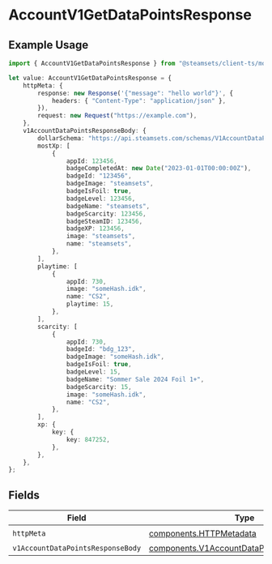 # AccountV1GetDataPointsResponse

## Example Usage

```typescript
import { AccountV1GetDataPointsResponse } from "@steamsets/client-ts/models/operations";

let value: AccountV1GetDataPointsResponse = {
    httpMeta: {
        response: new Response('{"message": "hello world"}', {
            headers: { "Content-Type": "application/json" },
        }),
        request: new Request("https://example.com"),
    },
    v1AccountDataPointsResponseBody: {
        dollarSchema: "https://api.steamsets.com/schemas/V1AccountDataPointsResponseBody.json",
        mostXp: [
            {
                appId: 123456,
                badgeCompletedAt: new Date("2023-01-01T00:00:00Z"),
                badgeId: "123456",
                badgeImage: "steamsets",
                badgeIsFoil: true,
                badgeLevel: 123456,
                badgeName: "steamsets",
                badgeScarcity: 123456,
                badgeSteamID: 123456,
                badgeXP: 123456,
                image: "steamsets",
                name: "steamsets",
            },
        ],
        playtime: [
            {
                appId: 730,
                image: "someHash.idk",
                name: "CS2",
                playtime: 15,
            },
        ],
        scarcity: [
            {
                appId: 730,
                badgeId: "bdg_123",
                badgeImage: "someHash.idk",
                badgeIsFoil: true,
                badgeLevel: 15,
                badgeName: "Sommer Sale 2024 Foil 1+",
                badgeScarcity: 15,
                image: "someHash.idk",
                name: "CS2",
            },
        ],
        xp: {
            key: {
                key: 847252,
            },
        },
    },
};
```

## Fields

| Field                                                                                                    | Type                                                                                                     | Required                                                                                                 | Description                                                                                              |
| -------------------------------------------------------------------------------------------------------- | -------------------------------------------------------------------------------------------------------- | -------------------------------------------------------------------------------------------------------- | -------------------------------------------------------------------------------------------------------- |
| `httpMeta`                                                                                               | [components.HTTPMetadata](../../models/components/httpmetadata.md)                                       | :heavy_check_mark:                                                                                       | N/A                                                                                                      |
| `v1AccountDataPointsResponseBody`                                                                        | [components.V1AccountDataPointsResponseBody](../../models/components/v1accountdatapointsresponsebody.md) | :heavy_minus_sign:                                                                                       | OK                                                                                                       |